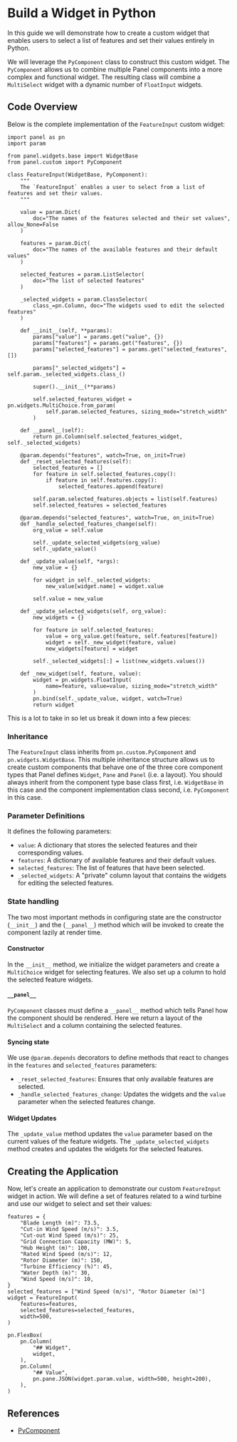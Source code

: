 # Build a Widget in Python

In this guide we will demonstrate how to create a custom widget that enables users to select a list of features and set their values entirely in Python.

We will leverage the `PyComponent` class to construct this custom widget. The `PyComponent` allows us to combine multiple Panel components into a more complex and functional widget. The resulting class will combine a `MultiSelect` widget with a dynamic number of `FloatInput` widgets.

## Code Overview

Below is the complete implementation of the `FeatureInput` custom widget:

```{pyodide}
import panel as pn
import param

from panel.widgets.base import WidgetBase
from panel.custom import PyComponent

class FeatureInput(WidgetBase, PyComponent):
    """
    The `FeatureInput` enables a user to select from a list of features and set their values.
    """

    value = param.Dict(
        doc="The names of the features selected and their set values", allow_None=False
    )

    features = param.Dict(
        doc="The names of the available features and their default values"
    )

    selected_features = param.ListSelector(
        doc="The list of selected features"
    )

    _selected_widgets = param.ClassSelector(
        class_=pn.Column, doc="The widgets used to edit the selected features"
    )

    def __init__(self, **params):
        params["value"] = params.get("value", {})
        params["features"] = params.get("features", {})
        params["selected_features"] = params.get("selected_features", [])

        params["_selected_widgets"] = self.param._selected_widgets.class_()

        super().__init__(**params)

        self.selected_features_widget = pn.widgets.MultiChoice.from_param(
            self.param.selected_features, sizing_mode="stretch_width"
        )

    def __panel__(self):
        return pn.Column(self.selected_features_widget, self._selected_widgets)

    @param.depends("features", watch=True, on_init=True)
    def _reset_selected_features(self):
        selected_features = []
        for feature in self.selected_features.copy():
            if feature in self.features.copy():
                selected_features.append(feature)

        self.param.selected_features.objects = list(self.features)
        self.selected_features = selected_features

    @param.depends("selected_features", watch=True, on_init=True)
    def _handle_selected_features_change(self):
        org_value = self.value

        self._update_selected_widgets(org_value)
        self._update_value()

    def _update_value(self, *args):
        new_value = {}

        for widget in self._selected_widgets:
            new_value[widget.name] = widget.value

        self.value = new_value

    def _update_selected_widgets(self, org_value):
        new_widgets = {}

        for feature in self.selected_features:
            value = org_value.get(feature, self.features[feature])
            widget = self._new_widget(feature, value)
            new_widgets[feature] = widget

        self._selected_widgets[:] = list(new_widgets.values())

    def _new_widget(self, feature, value):
        widget = pn.widgets.FloatInput(
            name=feature, value=value, sizing_mode="stretch_width"
        )
        pn.bind(self._update_value, widget, watch=True)
        return widget
```

This is a lot to take in so let us break it down into a few pieces:

### Inheritance

The `FeatureInput` class inherits from `pn.custom.PyComponent` and `pn.widgets.WidgetBase`. This multiple inheritance structure allows us to create custom components that behave one of the three core component types that Panel defines `Widget`, `Pane` and `Panel` (i.e. a layout). You should always inherit from the component type base class first, i.e. `WidgetBase` in this case and the component implementation class second, i.e. `PyComponent` in this case.

### Parameter Definitions

It defines the following parameters:

- `value`: A dictionary that stores the selected features and their corresponding values.
- `features`: A dictionary of available features and their default values.
- `selected_features`: The list of features that have been selected.
- `_selected_widgets`: A "private" column layout that contains the widgets for editing the selected features.

### State handling

The two most important methods in configuring state are the constructor (`__init__`) and the (`__panel__`) method which will be invoked to create the component lazily at render time.

#### Constructor

In the `__init__` method, we initialize the widget parameters and create a `MultiChoice` widget for selecting features. We also set up a column to hold the selected feature widgets.

#### `__panel__`

`PyComponent` classes must define a `__panel__` method which tells Panel how the component should be rendered. Here we return a layout of the `MultiSelect` and a column containing the selected features.

#### Syncing state

We use `@param.depends` decorators to define methods that react to changes in the `features` and `selected_features` parameters:

- `_reset_selected_features`: Ensures that only available features are selected.
- `_handle_selected_features_change`: Updates the widgets and the `value` parameter when the selected features change.

#### Widget Updates

The `_update_value` method updates the `value` parameter based on the current values of the feature widgets. The `_update_selected_widgets` method creates and updates the widgets for the selected features.

## Creating the Application

Now, let's create an application to demonstrate our custom `FeatureInput` widget in action. We will define a set of features related to a wind turbine and use our widget to select and set their values:

```{pyodide}
features = {
    "Blade Length (m)": 73.5,
    "Cut-in Wind Speed (m/s)": 3.5,
    "Cut-out Wind Speed (m/s)": 25,
    "Grid Connection Capacity (MW)": 5,
    "Hub Height (m)": 100,
    "Rated Wind Speed (m/s)": 12,
    "Rotor Diameter (m)": 150,
    "Turbine Efficiency (%)": 45,
    "Water Depth (m)": 30,
    "Wind Speed (m/s)": 10,
}
selected_features = ["Wind Speed (m/s)", "Rotor Diameter (m)"]
widget = FeatureInput(
    features=features,
    selected_features=selected_features,
    width=500,
)

pn.FlexBox(
    pn.Column(
        "## Widget",
        widget,
    ),
    pn.Column(
        "## Value",
        pn.pane.JSON(widget.param.value, width=500, height=200),
    ),
)
```

## References

- [PyComponent](../../reference/custom_components/PyComponent.html)
